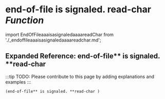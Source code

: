 # **end-of-file** is signaled. **read-char** *Function*

import EndOfFileaaaisasignaledaaaareadChar from './_endoffileaaaisasignaledaaaareadchar.md';

<EndOfFileaaaisasignaledaaaareadChar />

## Expanded Reference: end-of-file** is signaled. **read-char

:::tip
TODO: Please contribute to this page by adding explanations and examples
:::

```lisp
(end-of-file** is signaled. **read-char )
```
